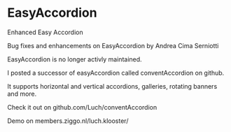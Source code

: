 EasyAccordion
=============

Enhanced Easy Accordion

Bug fixes and enhancements on EasyAccordion by Andrea Cima Serniotti

EasyAccordion is no longer activly maintained.

I posted a successor of easyAccordion called conventAccordion on github.

It supports horizontal and vertical accordions, galleries, rotating banners and more.

Check it out on github.com/Luch/conventAccordion

Demo on members.ziggo.nl/luch.klooster/

